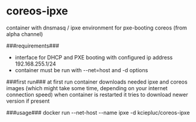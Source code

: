 # coreos-ipxe
container with dnsmasq / ipxe environment for pxe-booting coreos (from alpha channel)

###requirements###
- interface for DHCP and PXE booting with configured ip address 192.168.255.1/24 
- container must be run with --net=host and -d options

###first run###
at first run container downloads needed ipxe and coreos images (which might take some time, depending on your internet connection speed)
when container is restarted it tries to download newer version if present

###usage###
    docker run --net-host --name ipxe -d kciepluc/coreos-ipxe
